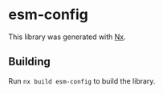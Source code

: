 # esm-config

This library was generated with [Nx](https://nx.dev).

## Building

Run `nx build esm-config` to build the library.
